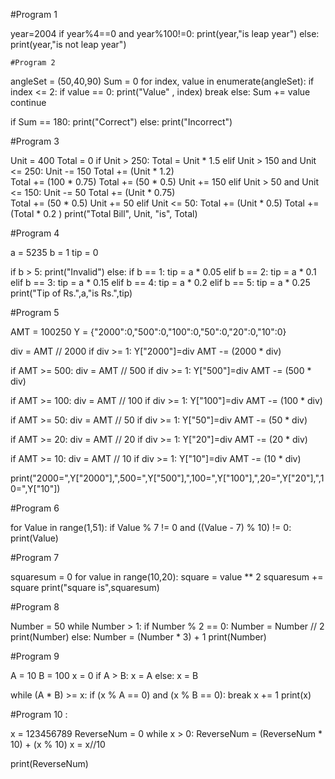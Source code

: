    #Program 1

year=2004
if year%4==0 and year%100!=0:
    print(year,"is leap year")
else:
    print(year,"is not leap year")
    
    
    #Program 2
 
 angleSet = (50,40,90)
Sum = 0
for index, value in enumerate(angleSet):
	if index <= 2: 
		if value == 0:
			print("Value" , index)
			break
		else:
			Sum += value
			continue

if Sum == 180:
	print("Correct")
else:
	print("Incorrect")
	
	
	
#Program 3
 
Unit = 400
Total = 0
if Unit > 250:
	Total = Unit * 1.5
elif Unit > 150 and Unit <= 250:
	Unit -= 150
	Total += (Unit * 1.2)		
	Total += (100 * 0.75)
	Total += (50 * 0.5)
	Unit += 150
elif Unit > 50 and Unit <= 150:
	Unit -= 50
	Total += (Unit * 0.75)	
	Total += (50 * 0.5)
	Unit += 50
elif Unit <= 50:
	Total += (Unit * 0.5)
Total += (Total * 0.2 )
print("Total Bill", Unit, "is", Total)



#Program 4


a = 5235
b = 1
tip = 0

if b > 5:
	print("Invalid")
else:
	if b == 1:
		tip = a * 0.05
	elif b == 2:
		tip = a * 0.1
	elif b == 3:
		tip = a * 0.15
	elif b == 4:
		tip = a * 0.2
	elif b == 5:
		tip = a * 0.25
	print("Tip of Rs.",a,"is Rs.",tip)
	

#Program 5

AMT = 100250
Y = {"2000":0,"500":0,"100":0,"50":0,"20":0,"10":0}

div = AMT // 2000
if div >= 1:
	Y["2000"]=div
	AMT -= (2000 * div)

if AMT >= 500:
	div = AMT // 500
	if div >= 1:
		Y["500"]=div
		AMT -= (500 * div)

if AMT >= 100:
	div = AMT // 100
	if div >= 1:
		Y["100"]=div
		AMT -= (100 * div)

if AMT >= 50:
	div = AMT // 50
	if div >= 1:
		Y["50"]=div
		AMT -= (50 * div)

if AMT >= 20:
	div = AMT // 20
	if div >= 1:
		Y["20"]=div
		AMT -= (20 * div)

if AMT >= 10:
	div = AMT // 10
	if div >= 1:
		Y["10"]=div
		AMT -= (10 * div)

print("2000=",Y["2000"],",500=",Y["500"],",100=",Y["100"],",20=",Y["20"],",10=",Y["10"])

#Program 6

for Value in range(1,51):
	if Value % 7 != 0 and ((Value - 7) % 10) != 0:
		print(Value)
		
#Program 7

squaresum = 0
for value in range(10,20):
	square = value ** 2
	squaresum += square
print("square is",squaresum)


#Program 8

Number = 50
while Number > 1:
	if Number % 2 == 0:
		Number = Number // 2
		print(Number)
	else:
		Number = (Number * 3) + 1
		print(Number)
		
#Program 9

A = 10
B = 100
x = 0
if A > B:
	x = A
else:
	x = B

while (A * B) >= x:
	if (x % A == 0) and (x % B == 0):
		break
	x += 1
print(x)

		
#Program 10 :

x = 123456789
ReverseNum = 0
while x > 0: 
    ReverseNum = (ReverseNum * 10) + (x % 10)
    x = x//10

print(ReverseNum)




	


